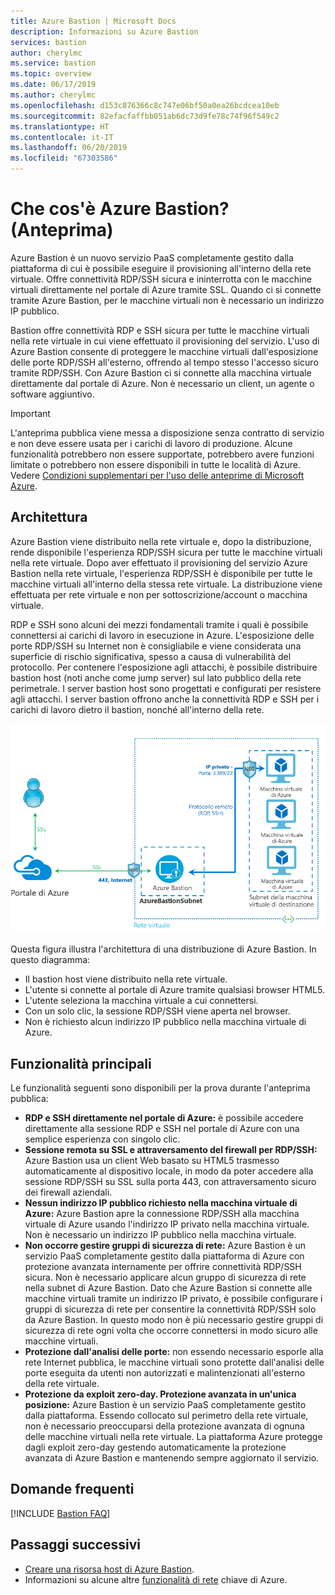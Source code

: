 ```yaml
---
title: Azure Bastion | Microsoft Docs
description: Informazioni su Azure Bastion
services: bastion
author: cherylmc
ms.service: bastion
ms.topic: overview
ms.date: 06/17/2019
ms.author: cherylmc
ms.openlocfilehash: d153c876366c8c747e06bf50a0ea26bcdcea10eb
ms.sourcegitcommit: 82efacfaffbb051ab6dc73d9fe78c74f96f549c2
ms.translationtype: HT
ms.contentlocale: it-IT
ms.lasthandoff: 06/20/2019
ms.locfileid: "67303586"
---
```

# <a name="what-is-azure-bastion-preview"></a>Che cos'è Azure Bastion? (Anteprima)

Azure Bastion è un nuovo servizio PaaS completamente gestito dalla piattaforma di cui è possibile eseguire il provisioning all'interno della rete virtuale. Offre connettività RDP/SSH sicura e ininterrotta con le macchine virtuali direttamente nel portale di Azure tramite SSL. Quando ci si connette tramite Azure Bastion, per le macchine virtuali non è necessario un indirizzo IP pubblico.

 Bastion offre connettività RDP e SSH sicura per tutte le macchine virtuali nella rete virtuale in cui viene effettuato il provisioning del servizio. L'uso di Azure Bastion consente di proteggere le macchine virtuali dall'esposizione delle porte RDP/SSH all'esterno, offrendo al tempo stesso l'accesso sicuro tramite RDP/SSH. Con Azure Bastion ci si connette alla macchina virtuale direttamente dal portale di Azure. Non è necessario un client, un agente o software aggiuntivo.

> [!IMPORTANT]
> L'anteprima pubblica viene messa a disposizione senza contratto di servizio e non deve essere usata per i carichi di lavoro di produzione. Alcune funzionalità potrebbero non essere supportate, potrebbero avere funzioni limitate o potrebbero non essere disponibili in tutte le località di Azure. Vedere [Condizioni supplementari per l'uso delle anteprime di Microsoft Azure](https://azure.microsoft.com/support/legal/preview-supplemental-terms/).
>

## <a name="architecture"></a>Architettura

Azure Bastion viene distribuito nella rete virtuale e, dopo la distribuzione, rende disponibile l'esperienza RDP/SSH sicura per tutte le macchine virtuali nella rete virtuale. Dopo aver effettuato il provisioning del servizio Azure Bastion nella rete virtuale, l'esperienza RDP/SSH è disponibile per tutte le macchine virtuali all'interno della stessa rete virtuale. La distribuzione viene effettuata per rete virtuale e non per sottoscrizione/account o macchina virtuale.

RDP e SSH sono alcuni dei mezzi fondamentali tramite i quali è possibile connettersi ai carichi di lavoro in esecuzione in Azure. L'esposizione delle porte RDP/SSH su Internet non è consigliabile e viene considerata una superficie di rischio significativa, spesso a causa di vulnerabilità del protocollo. Per contenere l'esposizione agli attacchi, è possibile distribuire bastion host (noti anche come jump server) sul lato pubblico della rete perimetrale. I server bastion host sono progettati e configurati per resistere agli attacchi. I server bastion offrono anche la connettività RDP e SSH per i carichi di lavoro dietro il bastion, nonché all'interno della rete.

![architettura](./media/bastion-overview/architecture.png)

Questa figura illustra l'architettura di una distribuzione di Azure Bastion. In questo diagramma:

* Il bastion host viene distribuito nella rete virtuale.
* L'utente si connette al portale di Azure tramite qualsiasi browser HTML5.
* L'utente seleziona la macchina virtuale a cui connettersi.
* Con un solo clic, la sessione RDP/SSH viene aperta nel browser.
* Non è richiesto alcun indirizzo IP pubblico nella macchina virtuale di Azure.

## <a name="key-features"></a>Funzionalità principali

Le funzionalità seguenti sono disponibili per la prova durante l'anteprima pubblica:

* **RDP e SSH direttamente nel portale di Azure:** è possibile accedere direttamente alla sessione RDP e SSH nel portale di Azure con una semplice esperienza con singolo clic.
* **Sessione remota su SSL e attraversamento del firewall per RDP/SSH:** Azure Bastion usa un client Web basato su HTML5 trasmesso automaticamente al dispositivo locale, in modo da poter accedere alla sessione RDP/SSH su SSL sulla porta 443, con attraversamento sicuro dei firewall aziendali.
* **Nessun indirizzo IP pubblico richiesto nella macchina virtuale di Azure:** Azure Bastion apre la connessione RDP/SSH alla macchina virtuale di Azure usando l'indirizzo IP privato nella macchina virtuale. Non è necessario un indirizzo IP pubblico nella macchina virtuale.
* **Non occorre gestire gruppi di sicurezza di rete:** Azure Bastion è un servizio PaaS completamente gestito dalla piattaforma di Azure con protezione avanzata internamente per offrire connettività RDP/SSH sicura. Non è necessario applicare alcun gruppo di sicurezza di rete nella subnet di Azure Bastion. Dato che Azure Bastion si connette alle macchine virtuali tramite un indirizzo IP privato, è possibile configurare i gruppi di sicurezza di rete per consentire la connettività RDP/SSH solo da Azure Bastion. In questo modo non è più necessario gestire gruppi di sicurezza di rete ogni volta che occorre connettersi in modo sicuro alle macchine virtuali.
* **Protezione dall'analisi delle porte:** non essendo necessario esporle alla rete Internet pubblica, le macchine virtuali sono protette dall'analisi delle porte eseguita da utenti non autorizzati e malintenzionati all'esterno della rete virtuale.
* **Protezione da exploit zero-day. Protezione avanzata in un'unica posizione:** Azure Bastion è un servizio PaaS completamente gestito dalla piattaforma. Essendo collocato sul perimetro della rete virtuale, non è necessario preoccuparsi della protezione avanzata di ognuna delle macchine virtuali nella rete virtuale. La piattaforma Azure protegge dagli exploit zero-day gestendo automaticamente la protezione avanzata di Azure Bastion e mantenendo sempre aggiornato il servizio.

## <a name="faq"></a>Domande frequenti

[!INCLUDE [Bastion FAQ](../../includes/bastion-faq-include.md)]

## <a name="next-steps"></a>Passaggi successivi

* [Creare una risorsa host di Azure Bastion](bastion-create-host-portal.md).
* Informazioni su alcune altre [funzionalità di rete](../networking/networking-overview.md) chiave di Azure.
